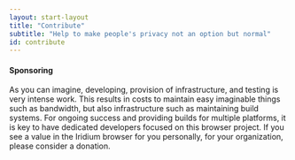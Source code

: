 ```yaml
---
layout: start-layout
title: "Contribute"
subtitle: "Help to make people's privacy not an option but normal"
id: contribute
---
```


#### <span class="icon fa-handshake-o"></span> Sponsoring #
As you can imagine, developing, provision of infrastructure, and testing is very intense work. This results in costs to maintain easy imaginable things such as bandwidth, but also infrastructure such as maintaining build systems. For ongoing success and providing builds for multiple platforms, it is key to have dedicated developers focused on this browser project. If you see a value in the Iridium browser for you personally, for your organization, please consider a donation.